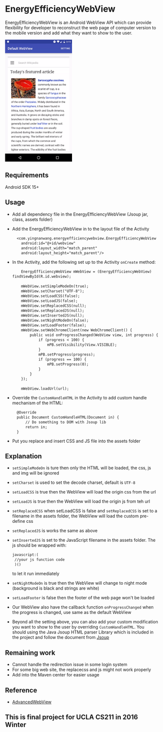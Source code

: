 # EnergyEfficiencyWebView

EnergyEfficiencyWebView is an Android WebView API which can provide flexibility for developer to reconstruct the web page of computer version to the mobile version and add what they want to show to the user.  

<centering>
<img src="https://github.com/coroner4817/EnergyEfficiencyWebView/raw/master/demo/demogif.gif" width="220" height="400"/>
</centering>

## Requirements
  Android SDK 15+

## Usage
  * Add all dependency file in the EnergyEfficiencyWebView (Jsoup jar, class, assets folder)  
  
  * Add the EnergyEfficiencyWebView in to the layout file of the Activity  
    ```  
      <com.yingnanwang.energyefficiencywebview.EnergyEfficiencyWebView  
        android:id="@+id/webview"  
        android:layout_width="match_parent"  
        android:layout_height="match_parent"/>  
    ```  
    
  * In the Activity, add the following set up to the Activity <code>onCreate</code> method:  
    ```  
        EnergyEfficiencyWebView mWebView = (EnergyEfficiencyWebView) findViewById(R.id.webview);
        
        mWebView.setSimpleModeOn(true);
        mWebView.setCharset("UTF-8");
        mWebView.setLoadCSS(false);
        mWebView.setLoadJS(false);
        mWebView.setReplacedCSS(null);
        mWebView.setReplacedJS(null);
        mWebView.setInsertedJS(null);
        mWebView.setNightModeOn(false);
        mWebView.setLoadFooter(false);
        mWebView.setWebChromeClient(new WebChromeClient() {
            public void onProgressChanged(WebView view, int progress) {
                if (progress < 100) {
                    mPB.setVisibility(View.VISIBLE);
                }
                mPB.setProgress(progress);
                if (progress == 100) {
                    mPB.setProgress(0);
                }
            }
        });

        mWebView.loadUrl(url);
    ```
    
  * Override the <code>CustomHandleHTML</code> in the Activity to add custom handle mechanism of the HTML:  
    ```  
      @Override
      public Document CustomHandleHTML(Document in) {
          // Do something to DOM with Jsoup lib
          return in;
      }
    ``` 
  * Put you replace and insert CSS and JS file into the assets folder

## Explanation
  * ```setSimpleModeOn``` is ture then only the HTML will be loaded, the css, js and img will be ignored
  * ```setCharset``` is used to set the decode charset, default is ```UTF-8```
  * ```setLoadCSS``` is true then the WebView will load the origin css from the url
  * ```setLoadJS``` is true then the WebView will load the origin js from teh url
  * ```setReplacedCSS``` when setLoadCSS is false and ```setReplacedCSS``` is set to a filename in the assets folder, the WebView will load the custom pre-define css
  * ```setReplacedJS``` is works the same as above
  * ```setInsertedJS``` is set to the JavaScript filename in the assets folder. The js should be wrapped with:  
    ```
    javascript:(
     //your js function code
     )()
    ```
    to let it run immediately
  * ```setNightModeOn``` is true then the WebView will change to night mode (background is black and strings are white)
  * ```setLoadFooter``` is false then the footer of the web page won't be loaded
  
  * Our WebView also have the callback function ```onProgressChanged``` when the progress is changed, use same as the default WebView 
  * Beyond all the setting above, you can also add your custom modification you want to show to the user by overriding ```CustomHandleHTML```. You should using the Java Jsoup HTML parser Library which is included in the project and follow the document from [Jsoup](http://jsoup.org/)
  
## Remaining work
  * Cannot handle the redirection issue in some login system
  * For some big web site, the replacecss and js might not work properly
  * Add into the Maven center for easier usage
  
## Reference
  * [AdvancedWebView](https://github.com/delight-im/Android-AdvancedWebView)  
  
## This is final project for UCLA CS211 in 2016 Winter
  
  
